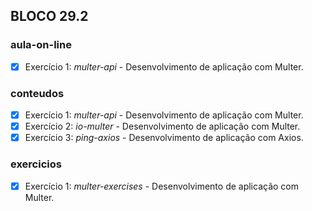 ## BLOCO 29.2
### aula-on-line
- [x] Exercício 1: _multer-api_ - Desenvolvimento de aplicação com Multer.

### conteudos
- [x] Exercício 1: _multer-api_ - Desenvolvimento de aplicação com Multer.
- [x] Exercício 2: _io-multer_ - Desenvolvimento de aplicação com Multer.
- [x] Exercício 3: _ping-axios_ - Desenvolvimento de aplicação com Axios.

### exercicios
- [x] Exercício 1: _multer-exercises_ - Desenvolvimento de aplicação com Multer.

